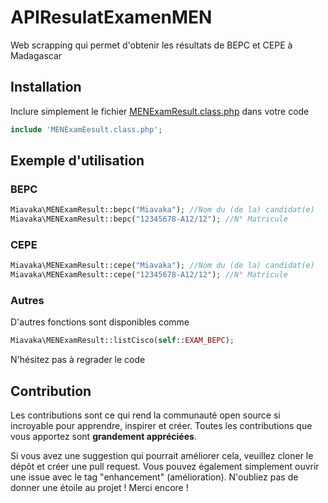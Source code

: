 # APIResulatExamenMEN
Web scrapping qui permet d'obtenir les résultats de BEPC et CEPE à Madagascar
## Installation
Inclure simplement le fichier [MENExamResult.class.php](./MENExamResult.class.php) dans votre code
```php
include 'MENExamEesult.class.php';
```
## Exemple d'utilisation
  ### BEPC
```php
Miavaka\MENExamResult::bepc("Miavaka"); //Nom du (de la) candidat(e)
Miavaka\MENExamResult::bepc("12345678-A12/12"); //N° Matricule
```
  ### CEPE
```php
Miavaka\MENExamResult::cepe("Miavaka"); //Nom du (de la) candidat(e)
Miavaka\MENExamResult::cepe("12345678-A12/12"); //N° Matricule
```
  ### Autres
  D'autres fonctions sont disponibles comme 
  ```php
Miavaka\MENExamResult::listCisco(self::EXAM_BEPC);
```
N'hésitez pas à regrader le code
## Contribution

Les contributions sont ce qui rend la communauté open source si incroyable pour apprendre, inspirer et créer. Toutes les contributions que vous apportez sont **grandement appréciées**.

Si vous avez une suggestion qui pourrait améliorer cela, veuillez cloner le dépôt et créer une pull request. Vous pouvez également simplement ouvrir une issue avec le tag "enhancement" (amélioration).
N'oubliez pas de donner une étoile au projet ! Merci encore !
